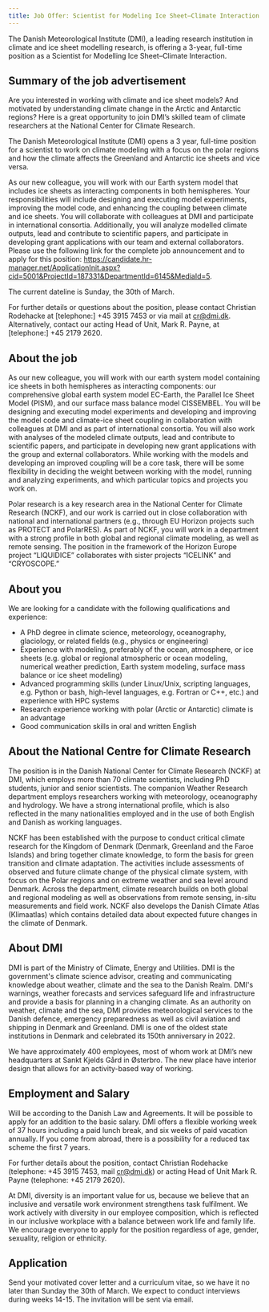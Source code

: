 ```yaml
---
title: Job Offer: Scientist for Modeling Ice Sheet–Climate Interaction at DMI
---
```


The Danish Meteorological Institute (DMI), a leading research institution in climate and ice sheet modelling research, is offering a 3-year, full-time position as a Scientist for Modelling Ice Sheet–Climate Interaction.

## Summary of the job advertisement

Are you interested in working with climate and ice sheet models? And motivated by understanding climate change in the Arctic and Antarctic regions? Here is a great opportunity to join DMI’s skilled team of climate researchers at the National Center for Climate Research.

The Danish Meteorological Institute (DMI) opens a 3 year, full-time position for a scientist to work on climate modeling with a focus on the polar regions and how the climate affects the Greenland and Antarctic ice sheets and vice versa.

As our new colleague, you will work with our Earth system model that includes ice sheets as interacting components in both hemispheres. Your responsibilities will include designing and executing model experiments, improving the model code, and enhancing the coupling between climate and ice sheets. You will collaborate with colleagues at DMI and participate in international consortia. Additionally, you will analyze modelled climate outputs, lead and contribute to scientific papers, and participate in developing grant applications with our team and external collaborators.
Please use the following link for the complete job announcement and to apply for this position: https://candidate.hr-manager.net/ApplicationInit.aspx?cid=5001&ProjectId=187331&DepartmentId=6145&MediaId=5.

The current dateline is Sunday, the 30th of March.

For further details or questions about the position, please contact Christian Rodehacke at [telephone:] +45 3915 7453 or via mail at cr@dmi.dk. Alternatively, contact our acting Head of Unit, Mark R. Payne, at [telephone:] +45 2179 2620.
 

## About the job

As our new colleague, you will work with our earth system model containing ice sheets in both hemispheres as interacting components: our comprehensive global earth system model EC-Earth, the Parallel Ice Sheet Model (PISM), and our surface mass balance model CISSEMBEL. You will be designing and executing model experiments and developing and improving the model code and climate-ice sheet coupling in collaboration with colleagues at DMI and as part of international consortia. You will also work with analyses of the modeled climate outputs, lead and contribute to scientific papers, and participate in developing new grant applications with the group and external collaborators. While working with the models and developing an improved coupling will be a core task, there will be some flexibility in deciding the weight between working with the model, running and analyzing experiments, and which particular topics and projects you work on.

Polar research is a key research area in the National Center for Climate Research (NCKF), and our work is carried out in close collaboration with national and international partners (e.g., through EU Horizon projects such as PROTECT and PolarRES). As part of NCKF, you will work in a department with a strong profile in both global and regional climate modeling, as well as remote sensing. The position in the framework of the Horizon Europe project “LIQUIDICE” collaborates with sister projects “ICELINK” and “CRYOSCOPE.”

 

## About you

We are looking for a candidate with the following qualifications and experience: 

- A PhD degree in climate science, meteorology, oceanography, glaciology, or related fields (e.g., physics or engineering)
- Experience with modeling, preferably of the ocean, atmosphere, or ice sheets (e.g. global or regional atmospheric or ocean modeling, numerical weather prediction, Earth system modeling, surface mass balance or ice sheet modeling)
- Advanced programming skills (under Linux/Unix, scripting languages, e.g. Python or bash, high-level languages, e.g. Fortran or C++, etc.) and experience with HPC systems
- Research experience working with polar (Arctic or Antarctic) climate is an advantage
- Good communication skills in oral and written English
 

## About the National Centre for Climate Research

The position is in the Danish National Center for Climate Research (NCKF) at DMI, which employs more than 70 climate scientists, including PhD students, junior and senior scientists. The companion Weather Research department employs researchers working with meteorology, oceanography and hydrology. We have a strong international profile, which is also reflected in the many nationalities employed and in the use of both English and Danish as working languages.

NCKF has been established with the purpose to conduct critical climate research for the Kingdom of Denmark (Denmark, Greenland and the Faroe Islands) and bring together climate knowledge, to form the basis for green transition and climate adaptation. The activities include assessments of observed and future climate change of the physical climate system, with focus on the Polar regions and on extreme weather and sea level around Denmark. Across the department, climate research builds on both global and regional modeling as well as observations from remote sensing, in-situ measurements and field work. NCKF also develops the Danish Climate Atlas (Klimaatlas) which contains detailed data about expected future changes in the climate of Denmark.

 

## About DMI 

DMI is part of the Ministry of Climate, Energy and Utilities. DMI is the government's climate science advisor, creating and communicating knowledge about weather, climate and the sea to the Danish Realm. DMI's warnings, weather forecasts and services safeguard life and infrastructure and provide a basis for planning in a changing climate. As an authority on weather, climate and the sea, DMI provides meteorological services to the Danish defence, emergency preparedness as well as civil aviation and shipping in Denmark and Greenland. DMI is one of the oldest state institutions in Denmark and celebrated its 150th anniversary in 2022.

We have approximately 400 employees, most of whom work at DMI’s new headquarters at Sankt Kjelds Gård in Østerbro. The new place have interior design that allows for an activity-based way of working.

 

## Employment and Salary

Will be according to the Danish Law and Agreements. It will be possible to apply for an addition to the basic salary. DMI offers a flexible working week of 37 hours including a paid lunch break, and six weeks of paid vacation annually. If you come from abroad, there is a possibility for a reduced tax scheme the first 7 years.  

For further details about the position, contact Christian Rodehacke (telephone: +45 3915 7453, mail cr@dmi.dk) or acting Head of Unit Mark R. Payne (telephone: +45 2179 2620).

At DMI, diversity is an important value for us, because we believe that an inclusive and versatile work environment strengthens task fulfilment. We work actively with diversity in our employee composition, which is reflected in our inclusive workplace with a balance between work life and family life. We encourage everyone to apply for the position regardless of age, gender, sexuality, religion or ethnicity.

 

## Application

Send your motivated cover letter and a curriculum vitae, so we have it no later than Sunday the 30th of March. We expect to conduct interviews during weeks 14-15. The invitation will be sent via email.
